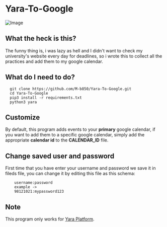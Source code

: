 # Yara-To-Google

![Image](https://s19.picofile.com/file/8431628834/yara144_3682aa33.png)

## What the heck is this?

The funny thing is, i was lazy as hell and I didn't want to check my university's website every day for deadlines, so i wrote this to collect all the practices and add them to my google calendar.

## What do I need to do?

~~~~~~~~
  git clone https://github.com/M-b850/Yara-To-Google.git
  cd Yara-To-Google
  pip3 install -r requirements.txt
  python3 yara
~~~~~~~~

## Customize

By default, this program adds events to your **primary** google calendar, if you want to add them to a specific google calendar, 
simply add the appropriate **calendar id** to the **CALENDAR_ID** file.

## Change saved user and password

First time that you have enter your username and password we save it in fileds file,
you can change it by editing this file as this schema:
~~~~~~~
    username:password
    example ->
    98121021:mypassword123
~~~~~~~
## Note

This program only works for [Yara Platform](https://yara.mazust.ac.ir).
